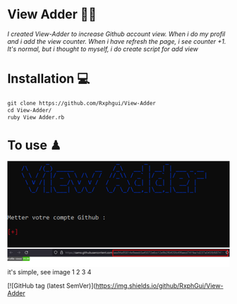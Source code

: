 # View Adder 👨‍💻 

*I created View-Adder to increase Github account view. When i do my profil and i add the view counter.
When i have refresh the page, i see counter +1. It's normal, but i thought to myself, i do create script for add view*

# Installation 💻

```
git clone https://github.com/Rxphgui/View-Adder
cd View-Adder/
ruby View Adder.rb
```
# To use ♟ 
![](./2.png)
![](./4.png)
it's simple, see image 1 2 3 4

[![GitHub tag (latest SemVer)](https://img.shields.io/github/RxphGui/View-Adder
